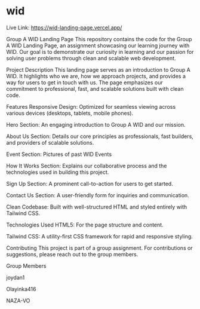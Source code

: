 # wid

Live Link: https://wid-landing-page.vercel.app/

Group A WID Landing Page
This repository contains the code for the Group A WID Landing Page, an assignment showcasing our learning journey with WID. Our goal is to demonstrate our curiosity in learning and our passion for solving user problems through clean and scalable web development.

Project Description
This landing page serves as an introduction to Group A WID. It highlights who we are, how we approach projects, and provides a way for users to get in touch with us. The page emphasizes our commitment to professional, fast, and scalable solutions built with clean code.

Features
Responsive Design: Optimized for seamless viewing across various devices (desktops, tablets, mobile phones).

Hero Section: An engaging introduction to Group A WID and our mission.

About Us Section: Details our core principles as professionals, fast builders, and providers of scalable solutions.

Event Section: Pictures of past WID Events

How It Works Section: Explains our collaborative process and the technologies used in building this project.

Sign Up Section: A prominent call-to-action for users to get started.

Contact Us Section: A user-friendly form for inquiries and communication.

Clean Codebase: Built with well-structured HTML and styled entirely with Tailwind CSS.

Technologies Used
HTML5: For the page structure and content.

Tailwind CSS: A utility-first CSS framework for rapid and responsive styling.

Contributing
This project is part of a group assignment. For contributions or suggestions, please reach out to the group members.

Group Members


joydan1

Olayinka416

NAZA-VO
